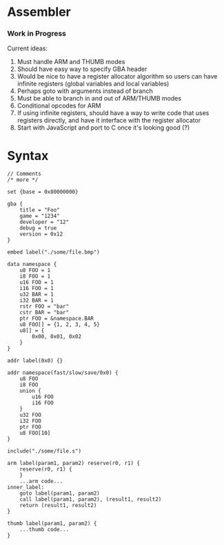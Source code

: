 Assembler
=========

### Work in Progress

Current ideas:

1. Must handle ARM and THUMB modes
2. Should have easy way to specify GBA header
3. Would be nice to have a register allocator algorithm so users can have infinite registers (global
   variables and local variables)
4. Perhaps goto with arguments instead of branch
5. Must be able to branch in and out of ARM/THUMB modes
6. Conditional opcodes for ARM
7. If using infinite registers, should have a way to write code that uses registers directly, and
   have it interface with the register allocator
8. Start with JavaScript and port to C once it's looking good (?)

Syntax
======

```
// Comments
/* more */

set {base = 0x80000000}

gba {
	title = "Foo"
	game = "1234"
	developer = "12"
	debug = true
	version = 0x12
}

embed label("./some/file.bmp")

data namespace {
	u8 FOO = 1
	i8 FOO = 1
	u16 FOO = 1
	i16 FOO = 1
	u32 BAR = 1
	i32 BAR = 1
	rstr FOO = "bar"
	cstr BAR = "bar"
	ptr FOO = &namespace.BAR
	u8 FOO[] = {1, 2, 3, 4, 5}
	u8[] = {
		0x00, 0x01, 0x02
	}
}

addr label(0x0) {}

addr namespace(fast/slow/save/0x0) {
	u8 FOO
	i8 FOO
	union {
		u16 FOO
		i16 FOO
	}
	u32 FOO
	i32 FOO
	ptr FOO
	u8 FOO[10]
}

include("./some/file.s")

arm label(param1, param2) reserve(r0, r1) {
	reserve(r0, r1) {
	}
	...arm code...
inner_label:
	goto label(param1, param2)
	call label(param1, param2), (result1, result2)
	return (result1, result2)
}

thumb label(param1, param2) {
	...thumb code...
}

```
